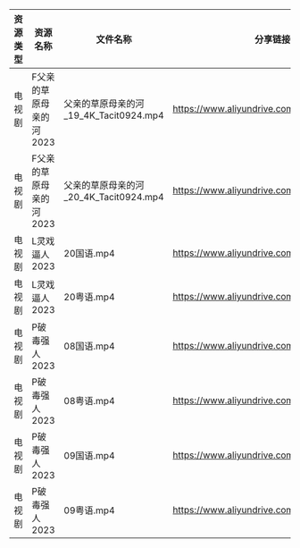 | 资源类型 | 资源名称           | 文件名称                          | 分享链接                                      | 更新时间       |
| ---- | -------------- | ----------------------------- | ----------------------------------------- | ---------- |
| 电视剧  | F父亲的草原母亲的河2023 | 父亲的草原母亲的河_19_4K_Tacit0924.mp4 | https://www.aliyundrive.com/s/YqgsgnJkpDn | 2023-07-29 |
| 电视剧  | F父亲的草原母亲的河2023 | 父亲的草原母亲的河_20_4K_Tacit0924.mp4 | https://www.aliyundrive.com/s/YqgsgnJkpDn | 2023-07-29 |
| 电视剧  | L灵戏逼人2023      | 20国语.mp4                      | https://www.aliyundrive.com/s/5UduQoDNUX4 | 2023-07-29 |
| 电视剧  | L灵戏逼人2023      | 20粤语.mp4                      | https://www.aliyundrive.com/s/5UduQoDNUX4 | 2023-07-29 |
| 电视剧  | P破毒强人2023      | 08国语.mp4                      | https://www.aliyundrive.com/s/N9L3L9L9hNr | 2023-07-29 |
| 电视剧  | P破毒强人2023      | 08粤语.mp4                      | https://www.aliyundrive.com/s/N9L3L9L9hNr | 2023-07-29 |
| 电视剧  | P破毒强人2023      | 09国语.mp4                      | https://www.aliyundrive.com/s/N9L3L9L9hNr | 2023-07-29 |
| 电视剧  | P破毒强人2023      | 09粤语.mp4                      | https://www.aliyundrive.com/s/N9L3L9L9hNr | 2023-07-29 |
